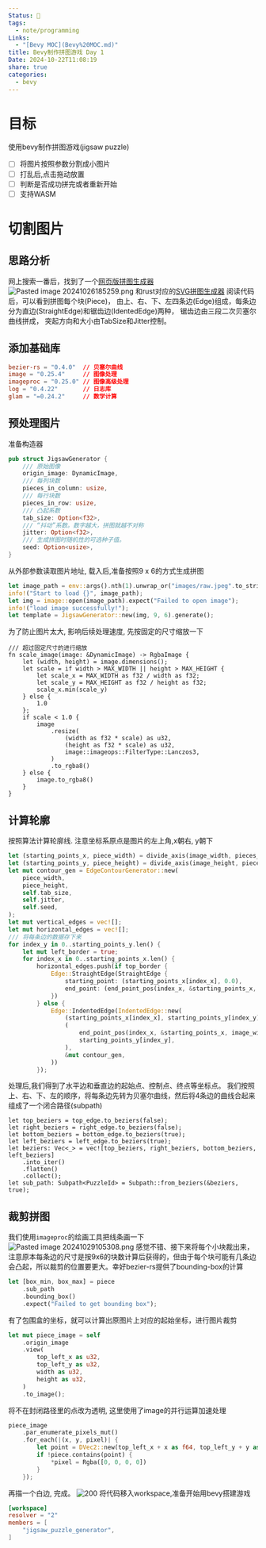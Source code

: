 ```yaml
---
Status: 🌲
tags:
  - note/programming
Links:
  - "[Bevy MOC](Bevy%20MOC.md)"
title: Bevy制作拼图游戏 Day 1
Date: 2024-10-22T11:08:19
share: true
categories:
  - bevy
---
```

# 目标
使用bevy制作拼图游戏(jigsaw puzzle)
- [ ] 将图片按照参数分割成小图片
- [ ] 打乱后,点击拖动放置
- [ ] 判断是否成功拼完或者重新开始
- [ ] 支持WASM
# 切割图片

## 思路分析
网上搜索一番后，找到了一个[网页版拼图生成器](https://draradech.github.io/jigsaw/jigsaw.html)
![Pasted image 20241026185259.png](Pasted%20image%2020241026185259.png)
和rust对应的[SVG拼图生成器](https://gitlab.switch.ch/ub-unibas/puzzle-app/puzzle-paths)
阅读代码后，可以看到拼图每个块(Piece)， 由上、右、下、左四条边(Edge)组成，每条边分为直边(StraightEdge)和锯齿边(IdentedEdge)两种， 锯齿边由三段二次贝塞尔曲线拼成， 突起方向和大小由TabSize和Jitter控制。

## 添加基础库
``` toml
bezier-rs = "0.4.0"  // 贝塞尔曲线
image = "0.25.4"     // 图像处理
imageproc = "0.25.0" // 图像高级处理
log = "0.4.22"       // 日志库
glam = "=0.24.2"     // 数学计算
```

## 预处理图片
准备构造器
```rust
pub struct JigsawGenerator {  
    /// 原始图像 
    origin_image: DynamicImage,  
    /// 每列块数
    pieces_in_column: usize,  
    /// 每行块数
    pieces_in_row: usize,  
    /// 凸起系数
    tab_size: Option<f32>,  
    /// “抖动”系数。数字越大，拼图就越不对称  
    jitter: Option<f32>,  
    /// 生成拼图时随机性的可选种子值。
    seed: Option<usize>,  
}
```
从外部参数读取图片地址, 载入后,准备按照9 x 6的方式生成拼图
``` rust
let image_path = env::args().nth(1).unwrap_or("images/raw.jpeg".to_string());  
info!("Start to load {}", image_path);  
let img = image::open(image_path).expect("Failed to open image");  
info!("load image successfully!");  
let template = JigsawGenerator::new(img, 9, 6).generate();
```
为了防止图片太大, 影响后续处理速度, 先按固定的尺寸缩放一下
```
/// 超过固定尺寸的进行缩放
fn scale_image(image: &DynamicImage) -> RgbaImage {  
    let (width, height) = image.dimensions();  
    let scale = if width > MAX_WIDTH || height > MAX_HEIGHT {  
        let scale_x = MAX_WIDTH as f32 / width as f32;  
        let scale_y = MAX_HEIGHT as f32 / height as f32;  
        scale_x.min(scale_y)  
    } else {  
        1.0  
    };  
    if scale < 1.0 {  
        image  
            .resize(  
                (width as f32 * scale) as u32,  
                (height as f32 * scale) as u32,  
                image::imageops::FilterType::Lanczos3,  
            )  
            .to_rgba8()  
    } else {  
        image.to_rgba8()  
    }  
}
```
## 计算轮廓
按照算法计算轮廓线.
注意坐标系原点是图片的左上角,x朝右, y朝下
```rust
let (starting_points_x, piece_width) = divide_axis(image_width, pieces_in_column);  
let (starting_points_y, piece_height) = divide_axis(image_height, pieces_in_row);  
let mut contour_gen = EdgeContourGenerator::new(  
    piece_width,  
    piece_height,  
    self.tab_size,  
    self.jitter,  
    self.seed,  
);
let mut vertical_edges = vec![];  
let mut horizontal_edges = vec![];
/// 将每条边的数据存下来
for index_y in 0..starting_points_y.len() {  
    let mut left_border = true;  
    for index_x in 0..starting_points_x.len() {  
        horizontal_edges.push(if top_border {  
            Edge::StraightEdge(StraightEdge {  
                starting_point: (starting_points_x[index_x], 0.0),  
                end_point: (end_point_pos(index_x, &starting_points_x, image_width), 0.0),  
            })  
        } else {  
            Edge::IndentedEdge(IndentedEdge::new(  
                (starting_points_x[index_x], starting_points_y[index_y]),  
                (  
                    end_point_pos(index_x, &starting_points_x, image_width),  
                    starting_points_y[index_y],  
                ),  
                &mut contour_gen,  
            ))  
        });
```
处理后,我们得到了水平边和垂直边的起始点、控制点、终点等坐标点。
我们按照上、右、下、左的顺序，将每条边先转为贝塞尔曲线，然后将4条边的曲线合起来组成了一个闭合路径(subpath)
```
let top_beziers = top_edge.to_beziers(false);  
let right_beziers = right_edge.to_beziers(false);  
let bottom_beziers = bottom_edge.to_beziers(true);  
let left_beziers = left_edge.to_beziers(true);  
let beziers: Vec<_> = vec![top_beziers, right_beziers, bottom_beziers, left_beziers]  
    .into_iter()  
    .flatten()  
    .collect();  
let sub_path: Subpath<PuzzleId> = Subpath::from_beziers(&beziers, true);
```
## 裁剪拼图
我们使用`imageproc`的绘画工具把线条画一下
![Pasted image 20241029105308.png](Pasted%20image%2020241029105308.png)
感觉不错、接下来将每个小块裁出来，注意原本每条边的尺寸是按9x6的块数计算后获得的，但由于每个块可能有几条边会凸起，所以裁剪的位置要更大。幸好bezier-rs提供了bounding-box的计算
```rust
let [box_min, box_max] = piece  
    .sub_path  
    .bounding_box()  
    .expect("Failed to get bounding box");
```
有了包围盒的坐标，就可以计算出原图片上对应的起始坐标，进行图片裁剪
```rust
let mut piece_image = self  
    .origin_image  
    .view(  
        top_left_x as u32,  
        top_left_y as u32,  
        width as u32,  
        height as u32,  
    )  
    .to_image();
```
将不在封闭路径里的点改为透明, 这里使用了image的并行运算加速处理
```rust
piece_image  
    .par_enumerate_pixels_mut()  
    .for_each(|(x, y, pixel)| {  
        let point = DVec2::new(top_left_x + x as f64, top_left_y + y as f64);  
        if !piece.contains(point) {  
            *pixel = Rgba([0, 0, 0, 0])  
        }  
    });
```
再描一个白边, 完成。
![200](Pasted%20image%2020241029125651.png)
将代码移入workspace,准备开始用bevy搭建游戏
```toml
[workspace]  
resolver = "2"  
members = [  
    "jigsaw_puzzle_generator",  
]
```
